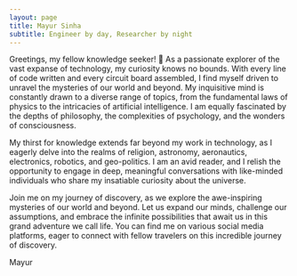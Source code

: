 ```yaml
---
layout: page
title: Mayur Sinha
subtitle: Engineer by day, Researcher by night
---
```


Greetings, my fellow knowledge seeker! 🌟 As a passionate explorer of the vast expanse of technology, my curiosity knows no bounds. With every line of code written and every circuit board assembled, I find myself driven to unravel the mysteries of our world and beyond. My inquisitive mind is constantly drawn to a diverse range of topics, from the fundamental laws of physics to the intricacies of artificial intelligence. I am equally fascinated by the depths of philosophy, the complexities of psychology, and the wonders of consciousness.

My thirst for knowledge extends far beyond my work in technology, as I eagerly delve into the realms of religion, astronomy, aeronautics, electronics, robotics, and geo-politics. I am an avid reader, and I relish the opportunity to engage in deep, meaningful conversations with like-minded individuals who share my insatiable curiosity about the universe.

Join me on my journey of discovery, as we explore the awe-inspiring mysteries of our world and beyond. Let us expand our minds, challenge our assumptions, and embrace the infinite possibilities that await us in this grand adventure we call life. You can find me on various social media platforms, eager to connect with fellow travelers on this incredible journey of discovery.

Mayur
